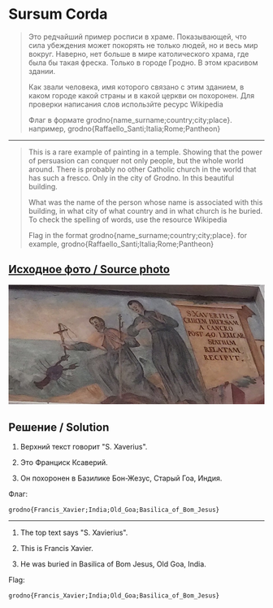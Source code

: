 # Sursum Corda

> Это редчайший пример росписи в храме. Показывающей, что сила убеждения может покорять не только людей, но и весь мир вокруг. Наверно, нет больше в мире католического храма, где была бы такая фреска. Только в городе Гродно. В этом красивом здании.
>
> Как звали человека, имя которого связано с этим зданием, в каком городе какой страны и в какой церкви он похоронен. Для проверки написания слов использйте ресурс Wikipedia
>
> Флаг в формате grodno{name_surname;country;city;place}.
> например, grodno{Raffaello_Santi;Italia;Rome;Pantheon}

---

> This is a rare example of painting in a temple. Showing that the power of persuasion can conquer not only people, but the whole world around. There is probably no other Catholic church in the world that has such a fresco. Only in the city of Grodno. In this beautiful building.
>
> What was the name of the person whose name is associated with this building, in what city of what country and in what church is he buried. To check the spelling of words, use the resource Wikipedia
>
> Flag in the format grodno{name_surname;country;city;place}.
> for example, grodno{Raffaello_Santi;Italia;Rome;Pantheon}

## [Исходное фото / Source photo](monks_and_crab.jpg)

![Фото / Photo](monks_and_crab.jpg)

## Решение / Solution

1. Верхний текст говорит "S. Xaverius".

2. Это Франциск Ксаверий.

3. Он похоронен в Базилике Бон-Жезус, Старый Гоа, Индия.

Флаг:

```plain
grodno{Francis_Xavier;India;Old_Goa;Basilica_of_Bom_Jesus}
```

---

1. The top text says "S. Xavierius".

2. This is Francis Xavier.

3. He was buried in Basilica of Bom Jesus, Old Goa, India.

Flag:

```plain
grodno{Francis_Xavier;India;Old_Goa;Basilica_of_Bom_Jesus}
```
